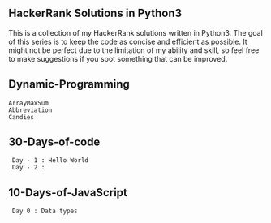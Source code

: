 ## HackerRank Solutions in Python3

This is a collection of my HackerRank solutions written in Python3. The goal of this series is to keep the code as concise and efficient as possible. It might not be perfect due to the limitation of my ability and skill, so feel free to make suggestions if you spot something that can be improved.

## Dynamic-Programming
    ArrayMaxSum
    Abbreviation
    Candies
    
## 30-Days-of-code
     Day - 1 : Hello World
     Day - 2 : 

## 10-Days-of-JavaScript
     Day 0 : Data types

